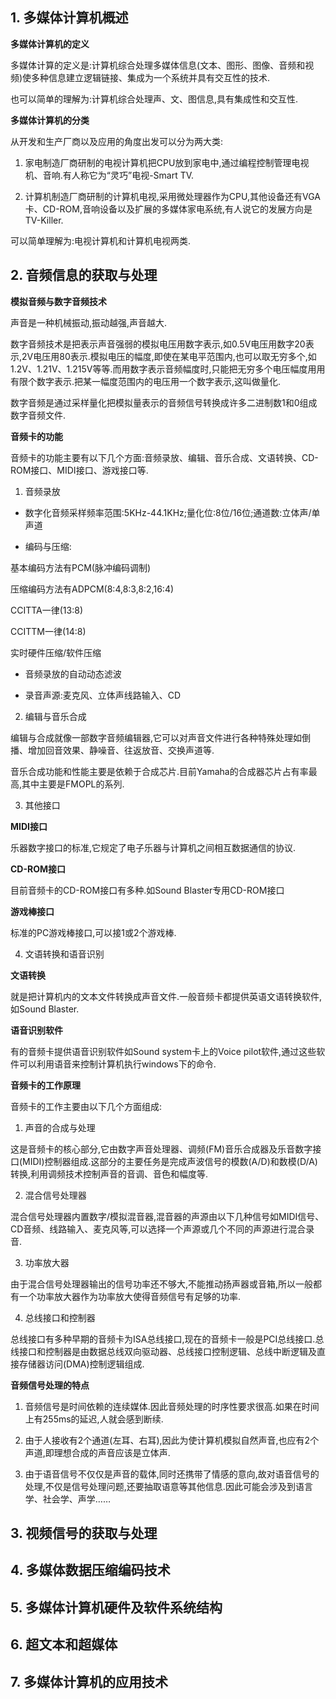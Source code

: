 ## 1. 多媒体计算机概述

**多媒体计算机的定义**

多媒体计算的定义是:计算机综合处理多媒体信息(文本、图形、图像、音频和视频)使多种信息建立逻辑链接、集成为一个系统并具有交互性的技术.

也可以简单的理解为:计算机综合处理声、文、图信息,具有集成性和交互性.

**多媒体计算机的分类**

从开发和生产厂商以及应用的角度出发可以分为两大类:

1. 家电制造厂商研制的电视计算机把CPU放到家电中,通过编程控制管理电视机、音响.有人称它为“灵巧”电视-Smart TV.

2. 计算机制造厂商研制的计算机电视,采用微处理器作为CPU,其他设备还有VGA卡、CD-ROM,音响设备以及扩展的多媒体家电系统,有人说它的发展方向是TV-Killer.

可以简单理解为:电视计算机和计算机电视两类.

## 2. 音频信息的获取与处理

**模拟音频与数字音频技术**

声音是一种机械振动,振动越强,声音越大.

数字音频技术是把表示声音强弱的模拟电压用数字表示,如0.5V电压用数字20表示,2V电压用80表示.模拟电压的幅度,即使在某电平范围内,也可以取无穷多个,如1.2V、1.21V、1.215V等等.而用数字表示音频幅度时,只能把无穷多个电压幅度用用有限个数字表示.把某一幅度范围内的电压用一个数字表示,这叫做量化.

数字音频是通过采样量化把模拟量表示的音频信号转换成许多二进制数1和0组成数字音频文件.

**音频卡的功能**

音频卡的功能主要有以下几个方面:音频录放、编辑、音乐合成、文语转换、CD-ROM接口、MIDI接口、游戏接口等.

1. 音频录放

- 数字化音频采样频率范围:5KHz-44.1KHz;量化位:8位/16位;通道数:立体声/单声道

- 编码与压缩:

基本编码方法有PCM(脉冲编码调制)

压缩编码方法有ADPCM(8:4,8:3,8:2,16:4)

CCITTA一律(13:8)

CCITTM一律(14:8)

实时硬件压缩/软件压缩

- 音频录放的自动动态滤波

- 录音声源:麦克风、立体声线路输入、CD

2. 编辑与音乐合成

编辑与合成就像一部数字音频编辑器,它可以对声音文件进行各种特殊处理如倒播、增加回音效果、静噪音、往返放音、交换声道等.

音乐合成功能和性能主要是依赖于合成芯片.目前Yamaha的合成器芯片占有率最高,其中主要是FMOPL的系列.

3. 其他接口

**MIDI接口**

乐器数字接口的标准,它规定了电子乐器与计算机之间相互数据通信的协议.

**CD-ROM接口**

目前音频卡的CD-ROM接口有多种.如Sound Blaster专用CD-ROM接口

**游戏棒接口**

标准的PC游戏棒接口,可以接1或2个游戏棒.

4. 文语转换和语音识别

**文语转换**

就是把计算机内的文本文件转换成声音文件.一般音频卡都提供英语文语转换软件,如Sound Blaster.

**语音识别软件**

有的音频卡提供语音识别软件如Sound system卡上的Voice pilot软件,通过这些软件可以利用语音来控制计算机执行windows下的命令.

**音频卡的工作原理**

音频卡的工作主要由以下几个方面组成:

1. 声音的合成与处理

这是音频卡的核心部分,它由数字声音处理器、调频(FM)音乐合成器及乐音数字接口(MIDI)控制器组成.这部分的主要任务是完成声波信号的模数(A/D)和数模(D/A)转换,利用调频技术控制声音的音调、音色和幅度等.

2. 混合信号处理器

混合信号处理器内置数字/模拟混音器,混音器的声源由以下几种信号如MIDI信号、CD音频、线路输入、麦克风等,可以选择一个声源或几个不同的声源进行混合录音.

3. 功率放大器

由于混合信号处理器输出的信号功率还不够大,不能推动扬声器或音箱,所以一般都有一个功率放大器作为功率放大使得音频信号有足够的功率.

4. 总线接口和控制器

总线接口有多种早期的音频卡为ISA总线接口,现在的音频卡一般是PCI总线接口.总线接口和控制器是由数据总线双向驱动器、总线接口控制逻辑、总线中断逻辑及直接存储器访问(DMA)控制逻辑组成.

**音频信号处理的特点**

1. 音频信号是时间依赖的连续媒体.因此音频处理的时序性要求很高.如果在时间上有255ms的延迟,人就会感到断续.

2. 由于人接收有2个通道(左耳、右耳),因此为使计算机模拟自然声音,也应有2个声道,即理想合成的声音应该是立体声.

3. 由于语音信号不仅仅是声音的载体,同时还携带了情感的意向,故对语音信号的处理,不仅是信号处理问题,还要抽取语意等其他信息.因此可能会涉及到语言学、社会学、声学……

## 3. 视频信号的获取与处理

## 4. 多媒体数据压缩编码技术

## 5. 多媒体计算机硬件及软件系统结构

## 6. 超文本和超媒体

## 7. 多媒体计算机的应用技术
